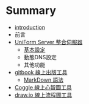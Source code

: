 # Summary

* [introduction](README.md)
* 前言
* [UniForm Server 整合伺服器](uniform_server_zheng_he_si_fu_qi.md)
   * [基本設定](ji_ben_she_ding.md)
   * 動態DNS設定
   * 其他功能
* [gitbook 線上出版工具](gitbook_xian_shang_chu_ban_gong_ju.md)
   * [MarkDown 語法](markdown_yu_fa.md)
* [Coggle 線上心智圖工具](coggle_xian_shang_xin_zhi_tu_gong_ju.md)
* [draw.io 線上流程圖工具](drawio_xian_shang_liu_cheng_tu_gong_ju.md)

